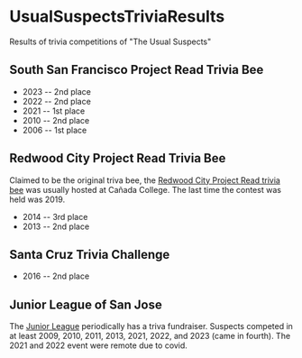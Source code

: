 # UsualSuspectsTriviaResults
Results of trivia competitions of "The Usual Suspects"
## South San Francisco Project Read Trivia Bee
* 2023 -- 2nd place
* 2022 -- 2nd place
* 2021 -- 1st place
* 2010 -- 2nd place
* 2006 -- 1st place

## Redwood City Project Read Trivia Bee
Claimed to be the original triva bee, the [Redwood City Project Read trivia bee](https://web.archive.org/web/20211205233903/https://www.projectreadredwoodcity.org/bee) was usually hosted at Cañada College. The last time the contest was held was 2019.
* 2014 -- 3rd place
* 2013 -- 2nd place

## Santa Cruz Trivia Challenge
* 2016 -- 2nd place

## Junior League of San Jose
The [Junior League](https://www.jlsj.org/) periodically has a triva fundraiser.
Suspects competed in at least 2009, 2010, 2011, 2013, 2021, 2022, and 2023 (came in fourth). The 2021 and 2022 event were remote due to covid.
